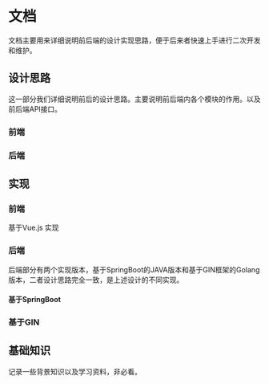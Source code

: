 # 文档

文档主要用来详细说明前后端的设计实现思路，便于后来者快速上手进行二次开发和维护。


## 设计思路
这一部分我们详细说明前后的设计思路。主要说明前后端内各个模块的作用。以及前后端API接口。
### 前端

### 后端

## 实现

### 前端
基于Vue.js 实现
### 后端
后端部分有两个实现版本，基于SpringBoot的JAVA版本和基于GIN框架的Golang版本，二者设计思路完全一致，是上述设计的不同实现。
#### 基于SpringBoot

### 基于GIN

## 基础知识
记录一些背景知识以及学习资料，非必看。